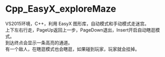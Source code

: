 # Cpp_EasyX_exploreMaze
VS2015环境，C++，利用 EasyX 图形库，自动模式和手动模式走迷宫。  
上下左右行走，PageUp返回上一步，PageDown退出，Insert开启自动瞎逛模式。  
到达终点会显示一条高亮的通道。  
有一个敌人，在瞎逛模式也会瞎逛，如果碰到玩家，玩家就会挂掉。
